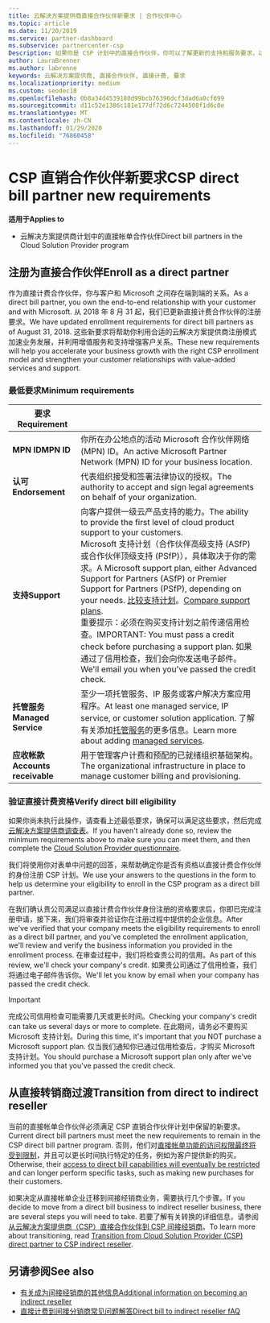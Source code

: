 ```yaml
---
title: 云解决方案提供商直接合作伙伴新要求 | 合作伙伴中心
ms.topic: article
ms.date: 11/20/2019
ms.service: partner-dashboard
ms.subservice: partnercenter-csp
Description: 如果你是 CSP 计划中的直接合作伙伴，你可以了解更新的支持和服务要求，以及如何满足这些要求。
author: LauraBrenner
ms.author: labrenne
keywords: 云解决方案提供商, 直接合作伙伴, 直接计费, 要求
ms.localizationpriority: medium
ms.custom: seodec18
ms.openlocfilehash: 0b8a34d4539180d99bcb76396dcf3dad6a0cf699
ms.sourcegitcommit: d11c52e1386c181e177df72d6c7244508f1d6c0e
ms.translationtype: MT
ms.contentlocale: zh-CN
ms.lasthandoff: 01/29/2020
ms.locfileid: "76860458"
---
```

# <a name="csp-direct-bill-partner-new-requirements"></a><span data-ttu-id="a4e24-104">CSP 直销合作伙伴新要求</span><span class="sxs-lookup"><span data-stu-id="a4e24-104">CSP direct bill partner new requirements</span></span>

<span data-ttu-id="a4e24-105">**适用于**</span><span class="sxs-lookup"><span data-stu-id="a4e24-105">**Applies to**</span></span>

- <span data-ttu-id="a4e24-106">云解决方案提供商计划中的直接帐单合作伙伴</span><span class="sxs-lookup"><span data-stu-id="a4e24-106">Direct bill partners in the Cloud Solution Provider program</span></span>

## <a name="enroll-as-a-direct-partner"></a><span data-ttu-id="a4e24-107">注册为直接合作伙伴</span><span class="sxs-lookup"><span data-stu-id="a4e24-107">Enroll as a direct partner</span></span>

<span data-ttu-id="a4e24-108">作为直接计费合作伙伴，你与客户和 Microsoft 之间存在端到端的关系。</span><span class="sxs-lookup"><span data-stu-id="a4e24-108">As a direct bill partner, you own the end-to-end relationship with your customer and with Microsoft.</span></span> <span data-ttu-id="a4e24-109">从 2018 年 8 月 31 起，我们已更新直接计费合作伙伴的注册要求。</span><span class="sxs-lookup"><span data-stu-id="a4e24-109">We have updated enrollment requirements for direct bill partners as of August 31, 2018.</span></span> <span data-ttu-id="a4e24-110">这些新要求将帮助你利用合适的云解决方案提供商注册模式加速业务发展，并利用增值服务和支持增强客户关系。</span><span class="sxs-lookup"><span data-stu-id="a4e24-110">These new requirements will help you accelerate your business growth with the right CSP enrollment model and strengthen your customer relationships with value-added services and support.</span></span>

### <a name="minimum-requirements"></a><span data-ttu-id="a4e24-111">最低要求</span><span class="sxs-lookup"><span data-stu-id="a4e24-111">Minimum requirements</span></span>

|<span data-ttu-id="a4e24-112">**要求**</span><span class="sxs-lookup"><span data-stu-id="a4e24-112">**Requirement**</span></span>|                             |
|--------------------------------|--------------------------------------------------------------|
|<span data-ttu-id="a4e24-113">**MPN ID**</span><span class="sxs-lookup"><span data-stu-id="a4e24-113">**MPN ID**</span></span>   |<span data-ttu-id="a4e24-114">你所在办公地点的活动 Microsoft 合作伙伴网络 (MPN) ID。</span><span class="sxs-lookup"><span data-stu-id="a4e24-114">An active Microsoft Partner Network (MPN) ID for your business location.</span></span>    |
|<span data-ttu-id="a4e24-115">**认可**</span><span class="sxs-lookup"><span data-stu-id="a4e24-115">**Endorsement**</span></span>   |<span data-ttu-id="a4e24-116">代表组织接受和签署法律协议的授权。</span><span class="sxs-lookup"><span data-stu-id="a4e24-116">The authority to accept and sign legal agreements on behalf of your organization.</span></span>|
|<span data-ttu-id="a4e24-117">**支持**</span><span class="sxs-lookup"><span data-stu-id="a4e24-117">**Support**</span></span>   |<span data-ttu-id="a4e24-118">向客户提供一级云产品支持的能力。</span><span class="sxs-lookup"><span data-stu-id="a4e24-118">The ability to provide the first level of cloud product support to your customers.</span></span> <br><span data-ttu-id="a4e24-119">Microsoft 支持计划（合作伙伴高级支持 (ASfP) 或合作伙伴顶级支持 (PSfP)），具体取决于你的需求。</span><span class="sxs-lookup"><span data-stu-id="a4e24-119">A Microsoft support plan, either Advanced Support for Partners (ASfP) or Premier Support for Partners (PSfP), depending on your needs.</span></span> <span data-ttu-id="a4e24-120">[比较支持计划](https://partner.microsoft.com/support/partnersupport)。</span><span class="sxs-lookup"><span data-stu-id="a4e24-120">[Compare support plans](https://partner.microsoft.com/support/partnersupport).</span></span><br> <span data-ttu-id="a4e24-121">重要提示：必须在购买支持计划之前传递信用检查。</span><span class="sxs-lookup"><span data-stu-id="a4e24-121">IMPORTANT: You must pass a credit check before purchasing a support plan.</span></span> <span data-ttu-id="a4e24-122">如果通过了信用检查，我们会向你发送电子邮件。</span><span class="sxs-lookup"><span data-stu-id="a4e24-122">We'll email you when you've passed the credit check.</span></span> |
|<span data-ttu-id="a4e24-123">**托管服务**</span><span class="sxs-lookup"><span data-stu-id="a4e24-123">**Managed Service**</span></span>   |<span data-ttu-id="a4e24-124">至少一项托管服务、IP 服务或客户解决方案应用程序。</span><span class="sxs-lookup"><span data-stu-id="a4e24-124">At least one managed service, IP service, or customer solution application.</span></span> <span data-ttu-id="a4e24-125">了解有关添加[托管服务](https://partner.microsoft.com/business-opportunities/managed-services-provider)的更多信息。</span><span class="sxs-lookup"><span data-stu-id="a4e24-125">Learn more about adding [managed services](https://partner.microsoft.com/business-opportunities/managed-services-provider).</span></span>|
|<span data-ttu-id="a4e24-126">**应收帐款**</span><span class="sxs-lookup"><span data-stu-id="a4e24-126">**Accounts receivable**</span></span> |<span data-ttu-id="a4e24-127">用于管理客户计费和预配的已就绪组织基础架构。</span><span class="sxs-lookup"><span data-stu-id="a4e24-127">The organizational infrastructure in place to manage customer billing and provisioning.</span></span>

### <a name="verify-direct-bill-eligibility"></a><span data-ttu-id="a4e24-128">验证直接计费资格</span><span class="sxs-lookup"><span data-stu-id="a4e24-128">Verify direct bill eligibility</span></span>

<span data-ttu-id="a4e24-129">如果你尚未执行此操作，请查看上述最低要求，确保可以满足这些要求，然后完成[云解决方案提供商调查表](https://partner.microsoft.com/cloud-solution-provider/assessment)。</span><span class="sxs-lookup"><span data-stu-id="a4e24-129">If you haven't already done so, review the minimum requirements above to make sure you can meet them, and then complete the [Cloud Solution Provider questionnaire](https://partner.microsoft.com/cloud-solution-provider/assessment).</span></span>

<span data-ttu-id="a4e24-130">我们将使用你对表单中问题的回答，来帮助确定你是否有资格以直接计费合作伙伴的身份注册 CSP 计划。</span><span class="sxs-lookup"><span data-stu-id="a4e24-130">We use your answers to the questions in the form to help us determine your eligibility to enroll in the CSP program as a direct bill partner.</span></span>

<span data-ttu-id="a4e24-131">在我们确认贵公司满足以直接计费合作伙伴身份注册的资格要求后，你即已完成注册申请，接下来，我们将审查并验证你在注册过程中提供的企业信息。</span><span class="sxs-lookup"><span data-stu-id="a4e24-131">After we've verified that your company meets the eligibility requirements to enroll as a direct bill partner, and you've completed the enrollment application, we'll review and verify the business information you provided in the enrollment process.</span></span> <span data-ttu-id="a4e24-132">在审查过程中，我们将检查贵公司的信用。</span><span class="sxs-lookup"><span data-stu-id="a4e24-132">As part of this review, we'll check your company's credit.</span></span> <span data-ttu-id="a4e24-133">如果贵公司通过了信用检查，我们将通过电子邮件告诉你。</span><span class="sxs-lookup"><span data-stu-id="a4e24-133">We'll let you know by email when your company has passed the credit check.</span></span>

>[!IMPORTANT]
><span data-ttu-id="a4e24-134">完成公司信用检查可能需要几天或更长时间。</span><span class="sxs-lookup"><span data-stu-id="a4e24-134">Checking your company's credit can take us several days or more to complete.</span></span> <span data-ttu-id="a4e24-135">在此期间，请务必不要购买 Microsoft 支持计划。</span><span class="sxs-lookup"><span data-stu-id="a4e24-135">During this time, it's important that you NOT purchase a Microsoft support plan.</span></span> <span data-ttu-id="a4e24-136">仅当我们通知你已通过信用检查后，才购买 Microsoft 支持计划。</span><span class="sxs-lookup"><span data-stu-id="a4e24-136">You should purchase a Microsoft support plan only after we've informed you that you've passed the credit check.</span></span>

## <a name="transition-from-direct-to-indirect-reseller"></a><span data-ttu-id="a4e24-137">从直接转销商过渡</span><span class="sxs-lookup"><span data-stu-id="a4e24-137">Transition from direct to indirect reseller</span></span>

<span data-ttu-id="a4e24-138">当前的直接帐单合作伙伴必须满足 CSP 直销合作伙伴计划中保留的新要求。</span><span class="sxs-lookup"><span data-stu-id="a4e24-138">Current direct bill partners must meet the new requirements to remain in the CSP direct bill partner program.</span></span> <span data-ttu-id="a4e24-139">否则，他们对[直接帐单功能的访问权限最终将受到限制](restricted-direct-bill-capabilities.md)，并且可以更长时间执行特定的任务，例如为客户提供新的购买。</span><span class="sxs-lookup"><span data-stu-id="a4e24-139">Otherwise, their [access to direct bill capabilities will eventually be restricted](restricted-direct-bill-capabilities.md) and can longer perform specific tasks, such as making new purchases for their customers.</span></span> 

<span data-ttu-id="a4e24-140">如果决定从直接帐单企业迁移到间接经销商业务，需要执行几个步骤。</span><span class="sxs-lookup"><span data-stu-id="a4e24-140">If you decide to move from a direct bill business to indirect reseller business, there are several steps you will need to take.</span></span> <span data-ttu-id="a4e24-141">若要了解有关转换的详细信息，请参阅[从云解决方案提供商（CSP）直接合作伙伴到 CSP 间接经销商](transition-direct-to-indirect.md)。</span><span class="sxs-lookup"><span data-stu-id="a4e24-141">To learn more about transitioning, read [Transition from Cloud Solution Provider (CSP) direct partner to CSP indirect reseller](transition-direct-to-indirect.md).</span></span> 

## <a name="see-also"></a><span data-ttu-id="a4e24-142">另请参阅</span><span class="sxs-lookup"><span data-stu-id="a4e24-142">See also</span></span>

- [<span data-ttu-id="a4e24-143">有关成为间接经销商的其他信息</span><span class="sxs-lookup"><span data-stu-id="a4e24-143">Additional information on becoming an indirect reseller</span></span>](https://assetsprod.microsoft.com/csp-directbill-to-indirect-transition.pdf)
- [<span data-ttu-id="a4e24-144">直接计费到间接分销商常见问题解答</span><span class="sxs-lookup"><span data-stu-id="a4e24-144">Direct bill to indirect reseller fAQ</span></span>](https://assetsprod.microsoft.com/mpn/direct-bill-partner-faq.pdf)
